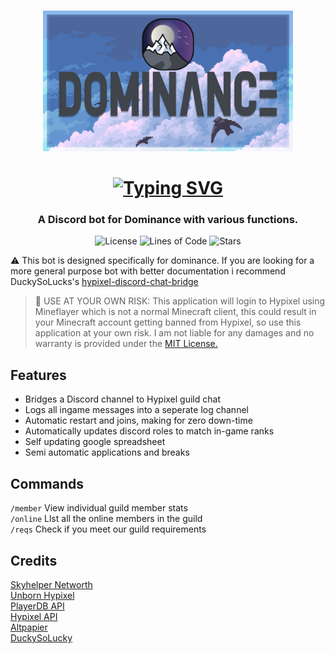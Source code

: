 <br />
<p align="center">
  <a href="https://dominance.cf/discord">
    <img src="https://raw.githubusercontent.com/BridgeSenseDev/Dominance-Link/main/.github/assets/img/Dominance Banner.png" alt="Dominance" width="400" height="auto">
  </a>
</p>
  <h1 align="center">
   <a href="https://git.io/typing-svg"><img src="https://readme-typing-svg.herokuapp.com?font=Permanent+Marker&size=40&pause=1000&color=d0d0d0&center=true&vCenter=true&width=435&lines=Dominance+Link" alt="Typing SVG" /></a>
  </h1>
  
<h3 align="center">
  A Discord bot for Dominance with various functions.
  <br />
</h3>

<p align="center">
  <img alt="License" src="https://img.shields.io/github/license/BridgeSenseDev/Dominance-Link?color=lightgray&style=for-the-badge">
  <img alt="Lines of Code" src="https://img.shields.io/tokei/lines/github/BridgeSenseDev/Dominance-Link?color=lightgray&style=for-the-badge">
  <img alt="Stars" src="https://img.shields.io/github/languages/code-size/BridgeSenseDev/Dominance-Link?color=lightgray&style=for-the-badge">
</p>

⚠️ This bot is designed specifically for dominance. If you are looking for a more general purpose bot with better documentation i recommend DuckySoLucks's [hypixel-discord-chat-bridge](https://github.com/DuckySoLucky/hypixel-discord-chat-bridge)<br>

> 🚨 USE AT YOUR OWN RISK:
> This application will login to Hypixel using Mineflayer which is not a normal Minecraft client, this could result in your Minecraft account getting banned from Hypixel, so use this application at your own risk. I am not liable for any damages and no warranty is provided under the [MIT License.](https://github.com/BridgeSenseDev/Matrix-Link/blob/master/LICENSE)

## Features

- Bridges a Discord channel to Hypixel guild chat
- Logs all ingame messages into a seperate log channel
- Automatic restart and joins, making for zero down-time
- Automatically updates discord roles to match in-game ranks
- Self updating google spreadsheet
- Semi automatic applications and breaks

## Commands

`/member` View individual guild member stats<br>
`/online` Llst all the online members in the guild<br>
`/reqs` Check if you meet our guild requirements

## Credits
[Skyhelper Networth](https://github.com/Altpapier/SkyHelper-Networth)<br>
[Unborn Hypixel](https://github.com/lilithmod/unborn-hypixel)<br>
[PlayerDB API](https://playerdb.co/)<br>
[Hypixel API](https://api.hypixel.net/)<br>
[Altpapier](https://github.com/altpapier/hypixel-discord-guild-bridge/)<br>
[DuckySoLucky](https://github.com/DuckySoLucky/hypixel-discord-chat-bridge)<br>
